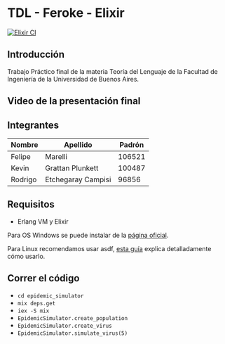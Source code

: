 # TDL - Feroke - Elixir

[![Elixir CI](https://github.com/eche33/tdl-feroke-elixir/actions/workflows/elixir.yml/badge.svg?branch=main)](https://github.com/eche33/tdl-feroke-elixir/actions/workflows/elixir.yml)

## Introducción
Trabajo Práctico final de la materia Teoría del Lenguaje de la Facultad de Ingeniería de la Universidad de Buenos Aires.

## Video de la presentación final

## Integrantes
|   Nombre| Apellido   | Padrón  |
|---|---|---|
| Felipe  | Marelli  |  106521 |
| Kevin  | Grattan Plunkett  | 100487  |
| Rodrigo  | Etchegaray Campisi  | 96856  |

## Requisitos
- Erlang VM y Elixir

Para OS Windows se puede instalar de la [página oficial](https://elixir-lang.org/install.html#windows).

Para Linux recomendamos usar asdf, [esta guía](https://apollin.com/how-to-install-elixir-on-ubuntu-22-using-asdf/) explica detalladamente cómo usarlo.

## Correr el código
- ```cd epidemic_simulator```
- ```mix deps.get```
- ```iex -S mix```
- ```EpidemicSimulator.create_population```
- ```EpidemicSimulator.create_virus```
- ```EpidemicSimulator.simulate_virus(5)```